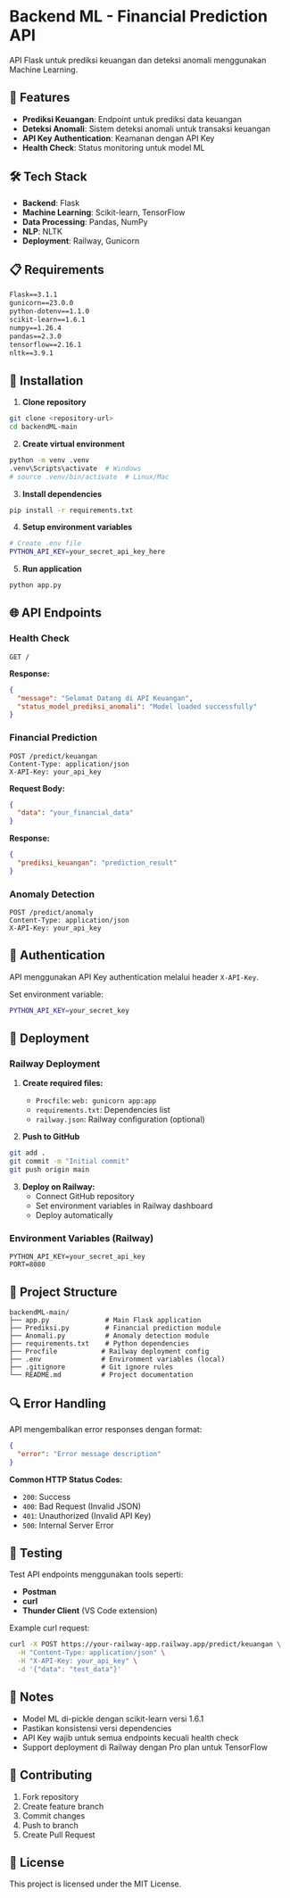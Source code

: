 # Backend ML - Financial Prediction API

API Flask untuk prediksi keuangan dan deteksi anomali menggunakan Machine Learning.

## 🚀 Features

- **Prediksi Keuangan**: Endpoint untuk prediksi data keuangan
- **Deteksi Anomali**: Sistem deteksi anomali untuk transaksi keuangan
- **API Key Authentication**: Keamanan dengan API Key
- **Health Check**: Status monitoring untuk model ML

## 🛠 Tech Stack

- **Backend**: Flask
- **Machine Learning**: Scikit-learn, TensorFlow
- **Data Processing**: Pandas, NumPy
- **NLP**: NLTK
- **Deployment**: Railway, Gunicorn

## 📋 Requirements

```txt
Flask==3.1.1
gunicorn==23.0.0
python-dotenv==1.1.0
scikit-learn==1.6.1
numpy==1.26.4
pandas==2.3.0
tensorflow==2.16.1
nltk==3.9.1
```

## 🔧 Installation

1. **Clone repository**

```bash
git clone <repository-url>
cd backendML-main
```

2. **Create virtual environment**

```bash
python -m venv .venv
.venv\Scripts\activate  # Windows
# source .venv/bin/activate  # Linux/Mac
```

3. **Install dependencies**

```bash
pip install -r requirements.txt
```

4. **Setup environment variables**

```bash
# Create .env file
PYTHON_API_KEY=your_secret_api_key_here
```

5. **Run application**

```bash
python app.py
```

## 🌐 API Endpoints

### Health Check

```http
GET /
```

**Response:**

```json
{
  "message": "Selamat Datang di API Keuangan",
  "status_model_prediksi_anomali": "Model loaded successfully"
}
```

### Financial Prediction

```http
POST /predict/keuangan
Content-Type: application/json
X-API-Key: your_api_key
```

**Request Body:**

```json
{
  "data": "your_financial_data"
}
```

**Response:**

```json
{
  "prediksi_keuangan": "prediction_result"
}
```

### Anomaly Detection

```http
POST /predict/anomaly
Content-Type: application/json
X-API-Key: your_api_key
```

## 🔐 Authentication

API menggunakan API Key authentication melalui header `X-API-Key`.

Set environment variable:

```bash
PYTHON_API_KEY=your_secret_key
```

## 🚢 Deployment

### Railway Deployment

1. **Create required files:**

   - `Procfile`: `web: gunicorn app:app`
   - `requirements.txt`: Dependencies list
   - `railway.json`: Railway configuration (optional)

2. **Push to GitHub**

```bash
git add .
git commit -m "Initial commit"
git push origin main
```

3. **Deploy on Railway:**
   - Connect GitHub repository
   - Set environment variables in Railway dashboard
   - Deploy automatically

### Environment Variables (Railway)

```
PYTHON_API_KEY=your_secret_api_key
PORT=8080
```

## 📁 Project Structure

```
backendML-main/
├── app.py              # Main Flask application
├── Prediksi.py         # Financial prediction module
├── Anomali.py          # Anomaly detection module
├── requirements.txt    # Python dependencies
├── Procfile           # Railway deployment config
├── .env               # Environment variables (local)
├── .gitignore         # Git ignore rules
└── README.md          # Project documentation
```

## 🔍 Error Handling

API mengembalikan error responses dengan format:

```json
{
  "error": "Error message description"
}
```

**Common HTTP Status Codes:**

- `200`: Success
- `400`: Bad Request (Invalid JSON)
- `401`: Unauthorized (Invalid API Key)
- `500`: Internal Server Error

## 🧪 Testing

Test API endpoints menggunakan tools seperti:

- **Postman**
- **curl**
- **Thunder Client** (VS Code extension)

Example curl request:

```bash
curl -X POST https://your-railway-app.railway.app/predict/keuangan \
  -H "Content-Type: application/json" \
  -H "X-API-Key: your_api_key" \
  -d '{"data": "test_data"}'
```

## 📝 Notes

- Model ML di-pickle dengan scikit-learn versi 1.6.1
- Pastikan konsistensi versi dependencies
- API Key wajib untuk semua endpoints kecuali health check
- Support deployment di Railway dengan Pro plan untuk TensorFlow

## 🤝 Contributing

1. Fork repository
2. Create feature branch
3. Commit changes
4. Push to branch
5. Create Pull Request

## 📄 License

This project is licensed under the MIT License.
